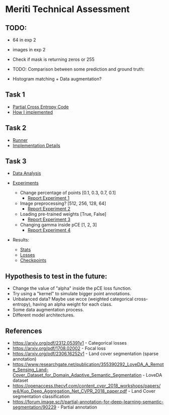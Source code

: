 # Meriti Technical Assessment

## TODO: 
- 64 in exp 2
- images in exp 2

- Check if mask is returning zeros or 255
- TODO: Comparison between some prediction and ground truth: 
- Histogram matching +  Data augmentation? 

## Task 1
- [Partial Cross Entropy Code](loss/partial_cross_entropy.py)
- [How I implemented](reports/pce_analysis.md)

## Task 2
- [Runner](main.py)
- [Implementation Details](reports/imp_details.md)

## Task 3 
- [Data Analysis](reports/data_analysis.md)

- [Experiments](run.sh)
    - Change percentage of points [0.1, 0.3, 0.7, 0.1]
        - [Report Experiment 1](reports/report_experiment1.md)
    - Image preprocessing? [512, 256, 128, 64]
        - [Report Experiment 2](reports/report_experiment2.md)
    - Loading pre-trained weights [True, False]
        - [Report Experiment 3](reports/report_experiment3.md)
    - Changing gamma inside pCE [1, 2, 3]
        - [Report Experiment 4](reports/report_experiment4.md)
    <!-- - Data augmentation? 
        - [Report Experiment 5](reports/report_experiment5.md) -->

- Results: 
    - [Stats](stats/)
    - [Losses](loss_curves/)
    - [Checkpoints](checkpoints/)

## Hypothesis to test in the future: 
- Change the value of "alpha" inside the pCE loss function. 
- Try using a "kernel" to simulate bigger point annotations. 
- Unbalanced data? Maybe use wcce (weighted categorical cross-entropy), having an alpha weight for each class. 
- Some data augmentation process. 
- Different model architectures. 

## References 
- https://arxiv.org/pdf/2312.05391v1 - Categorical losses
- https://arxiv.org/pdf/1708.02002 - Focal loss
- https://arxiv.org/pdf/2306.16252v1 - Land cover segmentation (sparse annotation)
- https://www.researchgate.net/publication/355390292_LoveDA_A_Remote_Sensing_Land-Cover_Dataset_for_Domain_Adaptive_Semantic_Segmentation - LoveDA dataset
- https://openaccess.thecvf.com/content_cvpr_2018_workshops/papers/w4/Kuo_Deep_Aggregation_Net_CVPR_2018_paper.pdf - Land Cover segmentation classification
- https://forum.image.sc/t/partial-annotation-for-deep-learning-semantic-segmentation/90229 - Partial annotation 
